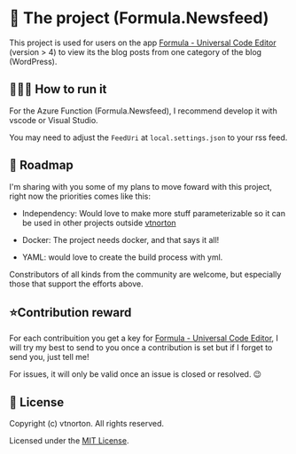 ﻿# 🚀 The project (Formula.Newsfeed)
This project is used for users on the app [Formula - Universal Code Editor](https://www.microsoft.com/en-us/p/formula-universal-code-editor/9nblggh4wb6b) (version > 4) to view its the blog posts from one category of the blog (WordPress).


## 👨🏻‍💻 How to run it
For the Azure Function (Formula.Newsfeed), I recommend develop it with vscode or Visual Studio.

You may need to adjust the `FeedUri` at `local.settings.json` to your rss feed.


## 🔮 Roadmap

I'm sharing with you some of my plans to move foward with this project, right now the priorities comes like this:

* Independency: Would love to make more stuff parameterizable so it can be used in other projects outside [vtnorton](https://vtnorton.com)

* Docker: The project needs docker, and that says it all!

* YAML: would love to create the build process with yml.

Constributors of all kinds from the community are welcome, but especially those that support the efforts above.


## ⭐Contribution reward

For each contribuition you get a key for [Formula - Universal Code Editor](https://www.microsoft.com/en-us/p/formula-universal-code-editor/9nblggh4wb6b), I will try my best to send to you once a contribution is set but if I forget to send you, just tell me!

For issues, it will only be valid once an issue is closed or resolved. 😉

## 📃 License

Copyright (c) vtnorton. All rights reserved.

Licensed under the [MIT License](https://github.com/vtnorton/Formula.Newsfeed/blob/master/LICENSE).
